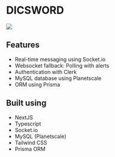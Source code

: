 # DICSWORD

<image src="./public/dicsword.gif" hieght="640px" width="full" />

## Features
- Real-time messaging using Socket.io
- Websocket fallback: Polling with alerts
- Authentication with Clerk
- MySQL database using Planetscale
- ORM using Prisma

## Built using 

- NextJS
- Typescript
- Socket.io
- MySQL (Planetscale)
- Tailwind CSS
- Prisma ORM

